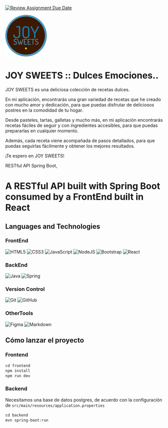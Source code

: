 [![Review Assignment Due Date](https://classroom.github.com/assets/deadline-readme-button-24ddc0f5d75046c5622901739e7c5dd533143b0c8e959d652212380cedb1ea36.svg)](https://classroom.github.com/a/xq5TwZF7)


![JOY SWEETS](https://github.com/FactoriaF5Code/rc2-final-project-joyjos/blob/main/images/JOYSWEETS.png)


# JOY SWEETS :: Dulces Emociones..

JOY SWEETS es una deliciosa colección de recetas dulces.

En mi aplicación, encontrarás una gran variedad de recetas que he creado con mucho amor y dedicación, para que puedas disfrutar de deliciosos postres en la comodidad de tu hogar.

Desde pasteles, tartas, galletas y mucho más, en mi aplicación encontrarás recetas fáciles de seguir y con ingredientes accesibles, para que puedas prepararlas en cualquier momento.

Además, cada receta viene acompañada de pasos detallados, para que puedas seguirlas fácilmente y obtener los mejores resultados.

¡Te espero en JOY SWEETS!

RESTful API Spring Boot, 

# A RESTful API built with Spring Boot consumed by a FrontEnd built in React
## Languages and Technologies
### FrontEnd
![HTML5](https://img.shields.io/badge/html5-%23E34F26.svg?style=for-the-badge&logo=html5&logoColor=white)
![CSS3](https://img.shields.io/badge/css3-%231572B6.svg?style=for-the-badge&logo=css3&logoColor=white)
![JavaScript](https://img.shields.io/badge/javascript-%23323330.svg?style=for-the-badge&logo=javascript&logoColor=%23F7DF1E)
![NodeJS](https://img.shields.io/badge/node.js-6DA55F?style=for-the-badge&logo=node.js&logoColor=white)
![Bootstrap](https://img.shields.io/badge/bootstrap-%23563D7C.svg?style=for-the-badge&logo=bootstrap&logoColor=white)
![React](https://img.shields.io/badge/react-%2320232a.svg?style=for-the-badge&logo=react&logoColor=%2361DAFB)

### BackEnd
![Java](https://img.shields.io/badge/java-%23ED8B00.svg?style=for-the-badge&logo=openjdk&logoColor=white)
![Spring](https://img.shields.io/badge/spring-%236DB33F.svg?style=for-the-badge&logo=spring&logoColor=white)

### Version Control
![Git](https://img.shields.io/badge/git-%23F05033.svg?style=for-the-badge&logo=git&logoColor=white)
![GitHub](https://img.shields.io/badge/github-%23121011.svg?style=for-the-badge&logo=github&logoColor=white)

### OtherTools
![Figma](https://img.shields.io/badge/figma-%23F24E1E.svg?style=for-the-badge&logo=figma&logoColor=white)
![Markdown](https://img.shields.io/badge/markdown-%23000000.svg?style=for-the-badge&logo=markdown&logoColor=white)

## Cómo lanzar el proyecto

### Frontend

```
cd frontend
npm install 
npm run dev
```

### Backend

Necesitamos una base de datos postgres, de acuerdo con la configuración de `src/main/resources/application.properties`

```
cd backend
mvn spring-boot:run
```
